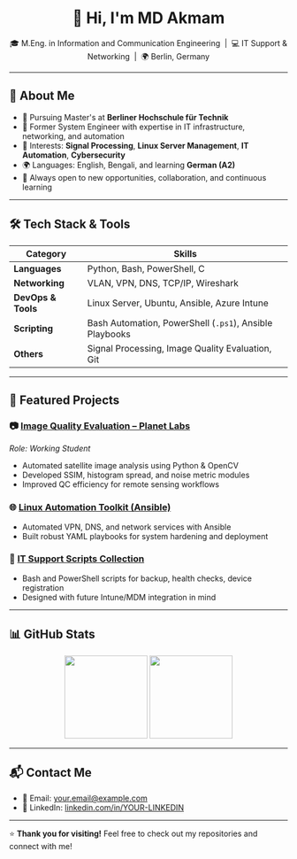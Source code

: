 <h1 align="center">👋 Hi, I'm MD Akmam</h1>

<p align="center">
  🎓 M.Eng. in Information and Communication Engineering &nbsp;|&nbsp; 💻 IT Support & Networking &nbsp;|&nbsp; 🌍 Berlin, Germany  
</p>

---

## 🔹 About Me

- 🎯 Pursuing Master's at **Berliner Hochschule für Technik**
- 💼 Former System Engineer with expertise in IT infrastructure, networking, and automation
- 🧠 Interests: **Signal Processing**, **Linux Server Management**, **IT Automation**, **Cybersecurity**
- 🌍 Languages: English, Bengali, and learning **German (A2)**
- 🚀 Always open to new opportunities, collaboration, and continuous learning

---

## 🛠️ Tech Stack & Tools

| Category         | Skills                                                   |
|------------------|---------------------------------------------------------|
| **Languages**    | Python, Bash, PowerShell, C                             |
| **Networking**   | VLAN, VPN, DNS, TCP/IP, Wireshark                       |
| **DevOps & Tools** | Linux Server, Ubuntu, Ansible, Azure Intune           |
| **Scripting**    | Bash Automation, PowerShell (`.ps1`), Ansible Playbooks |
| **Others**       | Signal Processing, Image Quality Evaluation, Git        |

---

## 📌 Featured Projects

### 📷 [Image Quality Evaluation – Planet Labs](https://github.com/Md-Akmam/image-quality-checker)
*Role: Working Student*  
- Automated satellite image analysis using Python & OpenCV  
- Developed SSIM, histogram spread, and noise metric modules  
- Improved QC efficiency for remote sensing workflows

### 🌐 [Linux Automation Toolkit (Ansible)](https://github.com/Md-Akmam/linux-ansible-deploy)
- Automated VPN, DNS, and network services with Ansible  
- Built robust YAML playbooks for system hardening and deployment

### 🧰 [IT Support Scripts Collection](https://github.com/Md-Akmam/it-support-tools)
- Bash and PowerShell scripts for backup, health checks, device registration  
- Designed with future Intune/MDM integration in mind

---

## 📊 GitHub Stats

<p align="center">
  <img src="https://github-readme-stats.vercel.app/api?username=Md-Akmam&show_icons=true&theme=default" height="150">
  <img src="https://github-readme-stats.vercel.app/api/top-langs/?username=Md-Akmam&layout=compact&theme=default" height="150">
</p>

---

## 📬 Contact Me

- 📧 Email: [your.email@example.com](mailto:akmam.syl@gmail.com)  
- 💼 LinkedIn: [linkedin.com/in/YOUR-LINKEDIN](https://www.linkedin.com/in/md-akmam-839918300/)  

---

⭐️ **Thank you for visiting!** Feel free to check out my repositories and connect with me!
````
